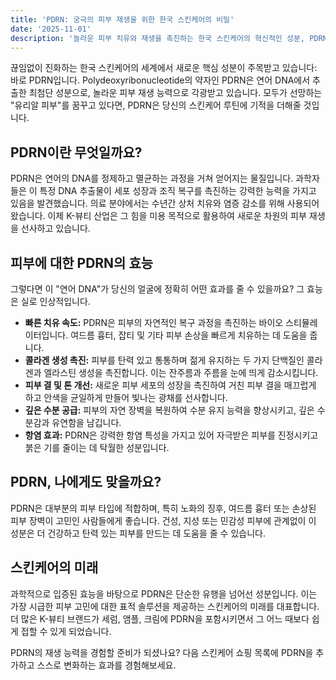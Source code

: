 ```yaml
---
title: 'PDRN: 궁극의 피부 재생을 위한 한국 스킨케어의 비밀'
date: '2025-11-01'
description: '놀라운 피부 치유와 재생을 촉진하는 한국 스킨케어의 혁신적인 성분, PDRN을 만나보세요. PDRN의 효능과 왜 차세대 뷰티 트렌드로 주목받는지 알아보세요.'
---
```


끊임없이 진화하는 한국 스킨케어의 세계에서 새로운 핵심 성분이 주목받고 있습니다: 바로 PDRN입니다. Polydeoxyribonucleotide의 약자인 PDRN은 연어 DNA에서 추출한 최첨단 성분으로, 놀라운 피부 재생 능력으로 각광받고 있습니다. 모두가 선망하는 "유리알 피부"를 꿈꾸고 있다면, PDRN은 당신의 스킨케어 루틴에 기적을 더해줄 것입니다.

## PDRN이란 무엇일까요?

PDRN은 연어의 DNA를 정제하고 멸균하는 과정을 거쳐 얻어지는 물질입니다. 과학자들은 이 특정 DNA 추출물이 세포 성장과 조직 복구를 촉진하는 강력한 능력을 가지고 있음을 발견했습니다. 의료 분야에서는 수년간 상처 치유와 염증 감소를 위해 사용되어 왔습니다. 이제 K-뷰티 산업은 그 힘을 미용 목적으로 활용하여 새로운 차원의 피부 재생을 선사하고 있습니다.

## 피부에 대한 PDRN의 효능

그렇다면 이 "연어 DNA"가 당신의 얼굴에 정확히 어떤 효과를 줄 수 있을까요? 그 효능은 실로 인상적입니다.

*   **빠른 치유 속도:** PDRN은 피부의 자연적인 복구 과정을 촉진하는 바이오 스티뮬레이터입니다. 여드름 흉터, 잡티 및 기타 피부 손상을 빠르게 치유하는 데 도움을 줍니다.
*   **콜라겐 생성 촉진:** 피부를 탄력 있고 통통하며 젊게 유지하는 두 가지 단백질인 콜라겐과 엘라스틴 생성을 촉진합니다. 이는 잔주름과 주름을 눈에 띄게 감소시킵니다.
*   **피부 결 및 톤 개선:** 새로운 피부 세포의 성장을 촉진하여 거친 피부 결을 매끄럽게 하고 안색을 균일하게 만들어 빛나는 광채를 선사합니다.
*   **깊은 수분 공급:** 피부의 자연 장벽을 복원하여 수분 유지 능력을 향상시키고, 깊은 수분감과 유연함을 남깁니다.
*   **항염 효과:** PDRN은 강력한 항염 특성을 가지고 있어 자극받은 피부를 진정시키고 붉은 기를 줄이는 데 탁월한 성분입니다.

## PDRN, 나에게도 맞을까요?

PDRN은 대부분의 피부 타입에 적합하며, 특히 노화의 징후, 여드름 흉터 또는 손상된 피부 장벽이 고민인 사람들에게 좋습니다. 건성, 지성 또는 민감성 피부에 관계없이 이 성분은 더 건강하고 탄력 있는 피부를 만드는 데 도움을 줄 수 있습니다.

## 스킨케어의 미래

과학적으로 입증된 효능을 바탕으로 PDRN은 단순한 유행을 넘어선 성분입니다. 이는 가장 시급한 피부 고민에 대한 표적 솔루션을 제공하는 스킨케어의 미래를 대표합니다. 더 많은 K-뷰티 브랜드가 세럼, 앰플, 크림에 PDRN을 포함시키면서 그 어느 때보다 쉽게 접할 수 있게 되었습니다.

PDRN의 재생 능력을 경험할 준비가 되셨나요? 다음 스킨케어 쇼핑 목록에 PDRN을 추가하고 스스로 변화하는 효과를 경험해보세요.
